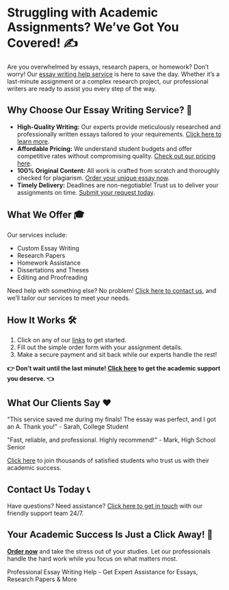 <h1>Struggling with Academic Assignments? We’ve Got You Covered! ✍️</h1>

<p>Are you overwhelmed by essays, research papers, or homework? Don’t worry! Our <a href="https://tinyurl.com/topessay?keyword=essay+writing+help+service" target="_blank">essay writing help service</a> is here to save the day. Whether it’s a last-minute assignment or a complex research project, our professional writers are ready to assist you every step of the way.</p>

<h2>Why Choose Our Essay Writing Service? 🌟</h2>

<ul>
    <li><strong>High-Quality Writing:</strong> Our experts provide meticulously researched and professionally written essays tailored to your requirements. <a href="https://tinyurl.com/topessay?keyword=essay+writing+help+service" target="_blank">Click here to learn more</a>.</li>
    <li><strong>Affordable Pricing:</strong> We understand student budgets and offer competitive rates without compromising quality. <a href="https://tinyurl.com/topessay?keyword=essay+writing+help+service" target="_blank">Check out our pricing here</a>.</li>
    <li><strong>100% Original Content:</strong> All work is crafted from scratch and thoroughly checked for plagiarism. <a href="https://tinyurl.com/topessay?keyword=essay+writing+help+service" target="_blank">Order your unique essay now</a>.</li>
    <li><strong>Timely Delivery:</strong> Deadlines are non-negotiable! Trust us to deliver your assignments on time. <a href="https://tinyurl.com/topessay?keyword=essay+writing+help+service" target="_blank">Submit your request today</a>.</li>
</ul>

<h2>What We Offer 🎓</h2>

<p>Our services include:</p>
<ul>
    <li>Custom Essay Writing</li>
    <li>Research Papers</li>
    <li>Homework Assistance</li>
    <li>Dissertations and Theses</li>
    <li>Editing and Proofreading</li>
</ul>

<p>Need help with something else? No problem! <a href="https://tinyurl.com/topessay?keyword=essay+writing+help+service" target="_blank">Click here to contact us</a>, and we’ll tailor our services to meet your needs.</p>

<h2>How It Works 🛠️</h2>

<ol>
    <li>Click on any of our <a href="https://tinyurl.com/topessay?keyword=essay+writing+help+service" target="_blank">links</a> to get started.</li>
    <li>Fill out the simple order form with your assignment details.</li>
    <li>Make a secure payment and sit back while our experts handle the rest!</li>
</ol>

<p><strong>👉 Don’t wait until the last minute! <a href="https://tinyurl.com/topessay?keyword=essay+writing+help+service" target="_blank">Click here</a> to get the academic support you deserve. 👈</strong></p>

<h2>What Our Clients Say ❤️</h2>

<p>"This service saved me during my finals! The essay was perfect, and I got an A. Thank you!" - Sarah, College Student</p>
<p>"Fast, reliable, and professional. Highly recommend!" - Mark, High School Senior</p>

<p><a href="https://tinyurl.com/topessay?keyword=essay+writing+help+service" target="_blank">Click here</a> to join thousands of satisfied students who trust us with their academic success.</p>

<h2>Contact Us Today 📞</h2>

<p>Have questions? Need assistance? <a href="https://tinyurl.com/topessay?keyword=essay+writing+help+service" target="_blank">Click here to get in touch</a> with our friendly support team 24/7.</p>

<h2>Your Academic Success Is Just a Click Away! 🚀</h2>

<p><strong><a href="https://tinyurl.com/topessay?keyword=essay+writing+help+service" target="_blank">Order now</a></strong> and take the stress out of your studies. Let our professionals handle the hard work while you focus on what matters most.</p>
Professional Essay Writing Help - Get Expert Assistance for Essays, Research Papers &amp; More
